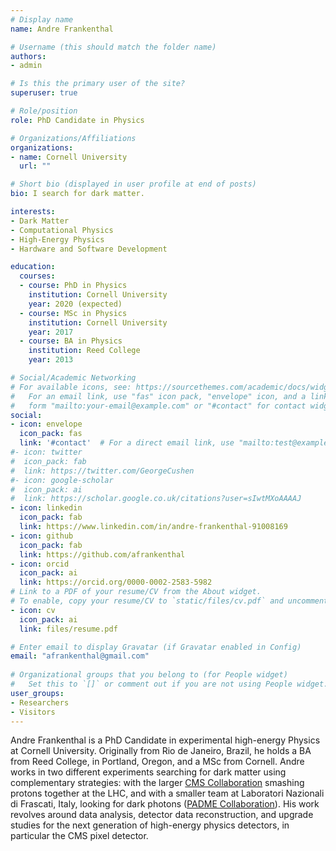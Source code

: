```yaml
---
# Display name
name: Andre Frankenthal

# Username (this should match the folder name)
authors:
- admin

# Is this the primary user of the site?
superuser: true

# Role/position
role: PhD Candidate in Physics

# Organizations/Affiliations
organizations:
- name: Cornell University
  url: ""

# Short bio (displayed in user profile at end of posts)
bio: I search for dark matter.

interests:
- Dark Matter
- Computational Physics
- High-Energy Physics
- Hardware and Software Development

education:
  courses:
  - course: PhD in Physics
    institution: Cornell University
    year: 2020 (expected)
  - course: MSc in Physics
    institution: Cornell University
    year: 2017
  - course: BA in Physics
    institution: Reed College
    year: 2013

# Social/Academic Networking
# For available icons, see: https://sourcethemes.com/academic/docs/widgets/#icons
#   For an email link, use "fas" icon pack, "envelope" icon, and a link in the
#   form "mailto:your-email@example.com" or "#contact" for contact widget.
social:
- icon: envelope
  icon_pack: fas
  link: '#contact'  # For a direct email link, use "mailto:test@example.org".
#- icon: twitter
#  icon_pack: fab
#  link: https://twitter.com/GeorgeCushen
#- icon: google-scholar
#  icon_pack: ai
#  link: https://scholar.google.co.uk/citations?user=sIwtMXoAAAAJ
- icon: linkedin
  icon_pack: fab
  link: https://www.linkedin.com/in/andre-frankenthal-91008169
- icon: github
  icon_pack: fab
  link: https://github.com/afrankenthal
- icon: orcid
  icon_pack: ai
  link: https://orcid.org/0000-0002-2583-5982
# Link to a PDF of your resume/CV from the About widget.
# To enable, copy your resume/CV to `static/files/cv.pdf` and uncomment the lines below.  
- icon: cv
  icon_pack: ai
  link: files/resume.pdf

# Enter email to display Gravatar (if Gravatar enabled in Config)
email: "afrankenthal@gmail.com"
  
# Organizational groups that you belong to (for People widget)
#   Set this to `[]` or comment out if you are not using People widget.  
user_groups:
- Researchers
- Visitors
---
```


Andre Frankenthal is a PhD Candidate in experimental high-energy Physics at Cornell University. Originally from Rio de Janeiro, Brazil, he holds a BA from Reed College, in Portland, Oregon, and a MSc from Cornell. Andre works in two different experiments searching for dark matter using complementary strategies: with the larger [CMS Collaboration](https://cms.cern/collaboration) smashing protons together at the LHC, and with a smaller team at Laboratori Nazionali di Frascati, Italy, looking for dark photons ([PADME Collaboration](http://padme.lnf.infn.it/)). His work revolves around data analysis, detector data reconstruction, and upgrade studies for the next generation of high-energy physics detectors, in particular the CMS pixel detector. 

